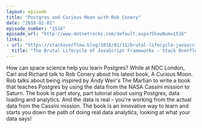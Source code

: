 ```yaml
---
layout: episode
title: "Postgres and Curious Moon with Rob Conery"
date: "2018-02-01"
episode_number: "1516"
episode_url: "http://www.dotnetrocks.com/default.aspx?ShowNum=1516"
links:
- url: "https://stackoverflow.blog/2018/01/11/brutal-lifecycle-javascript-frameworks/"
  title: "The Brutal Lifecycle of JavaScript Frameworks - Stack Overflow Blog"
---
```


How can space science help you learn Postgres? While at NDC London, Carl and Richard talk to Rob Conery about his latest book, A Curious Moon. Rob talks about being inspired by Andy Weir's The Martian to write a book that teaches Postgres by using the data from the NASA Cassini mission to Saturn. The book is part story, part tutorial about using Postgres, data loading and analytics. And the data is real - you're working from the actual data from the Cassini mission. The book is an innovative way to learn and starts you down the path of doing real data analytics, looking at what your data says!
